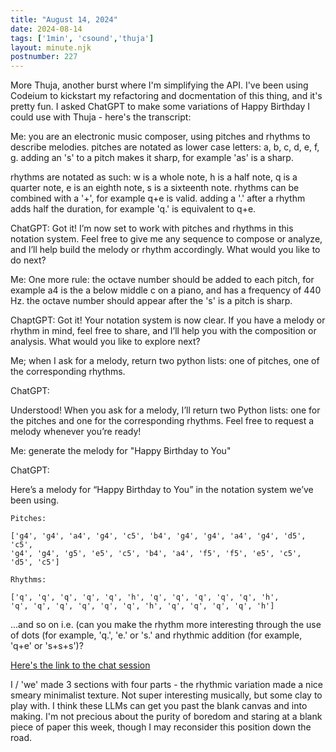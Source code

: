 ```yaml
---
title: "August 14, 2024"
date: 2024-08-14
tags: ['1min', 'csound','thuja']
layout: minute.njk
postnumber: 227
---	
```


More Thuja, another burst where I'm simplifying the API. I've been using Codeium to kickstart my refactoring and docmentation of this thing, and it's pretty fun. I asked ChatGPT to make some variations of Happy Birthday I could use with Thuja - here's the transcript:

Me: you are an electronic music composer, using pitches and rhythms to describe melodies. 
pitches are notated as lower case letters: a, b, c, d, e, f, g. 
adding an 's' to a pitch makes it sharp, for example 'as' is a sharp.

rhythms are notated as such: w is a whole note, h is a half note, q is a quarter note, e is an eighth note, s is a sixteenth note.
rhythms can be combined with a '+', for example q+e is valid. 
adding a '.' after a rhythm adds half the duration, for example 'q.' is equivalent to q+e.


ChatGPT: Got it! I’m now set to work with pitches and rhythms in this notation system. Feel free to give me any sequence to compose or analyze, and I’ll help build the melody or rhythm accordingly. What would you like to do next?

Me: One more rule: the octave number should be added to each pitch, for example a4 is the a below middle c on a piano, and has a frequency of 440 Hz.  the octave number should appear after the 's' is a pitch is sharp.

ChaptGPT: Got it! Your notation system is now clear. If you have a melody or rhythm in mind, feel free to share, and I’ll help you with the composition or analysis. What would you like to explore next?

Me; when I ask for a melody, return two python lists: one of pitches, one of the corresponding rhythms. 

ChatGPT:

Understood! When you ask for a melody, I’ll return two Python lists: one for the pitches and one for the corresponding rhythms. Feel free to request a melody whenever you’re ready!

Me: generate the melody for "Happy Birthday to You"

ChatGPT:

Here’s a melody for “Happy Birthday to You” in the notation system we’ve been using.

```
Pitches:

['g4', 'g4', 'a4', 'g4', 'c5', 'b4', 'g4', 'g4', 'a4', 'g4', 'd5', 'c5', 
'g4', 'g4', 'g5', 'e5', 'c5', 'b4', 'a4', 'f5', 'f5', 'e5', 'c5', 'd5', 'c5']

Rhythms:

['q', 'q', 'q', 'q', 'q', 'h', 'q', 'q', 'q', 'q', 'q', 'h', 
'q', 'q', 'q', 'q', 'q', 'q', 'h', 'q', 'q', 'q', 'q', 'h']

 ```

 ...and so on i.e. (can you make the rhythm more interesting through the use of dots (for example, 'q.', 'e.' or 's.'  and rhythmic addition (for example, 'q+e' or 's+s+s')?


 [Here's the link to the chat session](https://chatgpt.com/share/3ee42a3e-0583-4b70-a0c2-1066ae8554ca)

 I / 'we' made 3 sections with four parts - the rhythmic variation made a nice smeary minimalist texture. Not super interesting musically, but some clay to play with. I think these LLMs can get you past the blank canvas and into making. I'm not precious about the purity of boredom and staring at a blank piece of paper this week, though I may reconsider this position down the road. 